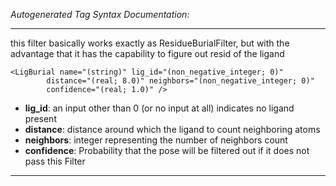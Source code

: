 _Autogenerated Tag Syntax Documentation:_

---
this filter basically works exactly as ResidueBurialFilter, but with the advantage that it has the capability to figure out resid of the ligand

```
<LigBurial name="(string)" lig_id="(non_negative_integer; 0)"
        distance="(real; 8.0)" neighbors="(non_negative_integer; 0)"
        confidence="(real; 1.0)" />
```

-   **lig_id**: an input other than 0 (or no input at all) indicates no ligand present
-   **distance**: distance around which the ligand to count neighboring atoms
-   **neighbors**: integer representing the number of neighbors count
-   **confidence**: Probability that the pose will be filtered out if it does not pass this Filter

---
